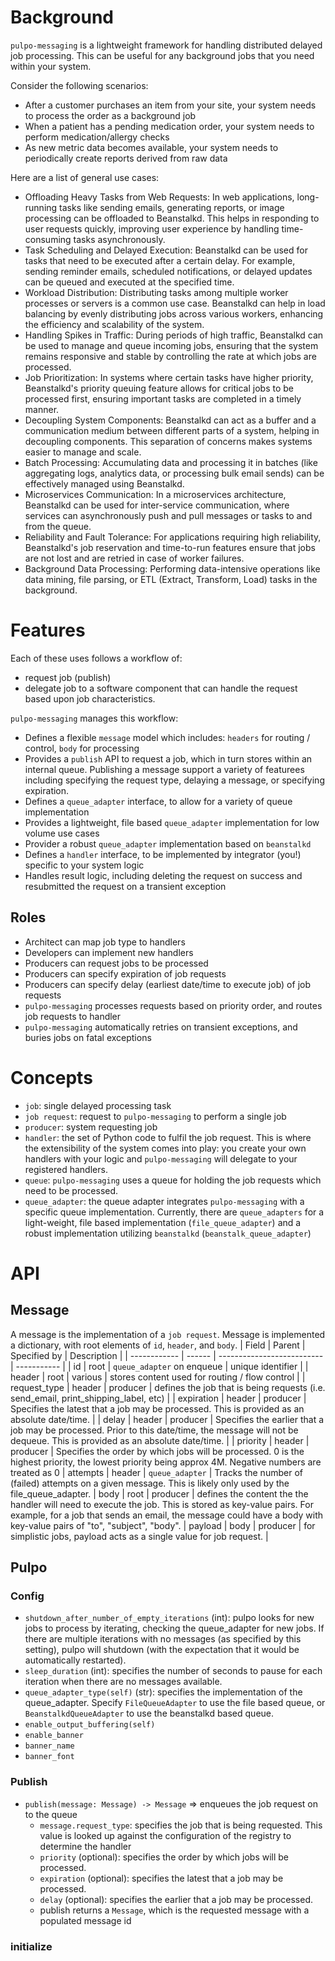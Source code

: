 # Background

`pulpo-messaging` is a lightweight framework for handling distributed delayed job processing. This can be useful for any background jobs that you need within your system.

Consider the following scenarios:
* After a customer purchases an item from your site, your system needs to process the order as a background job
* When a patient has a pending medication order, your system needs to perform medication/allergy checks
* As new metric data becomes available, your system needs to periodically create reports derived from raw data

Here are a list of general use cases:
* Offloading Heavy Tasks from Web Requests: In web applications, long-running tasks like sending emails, generating reports, or image processing can be offloaded to Beanstalkd. This helps in responding to user requests quickly, improving user experience by handling time-consuming tasks asynchronously.
* Task Scheduling and Delayed Execution: Beanstalkd can be used for tasks that need to be executed after a certain delay. For example, sending reminder emails, scheduled notifications, or delayed updates can be queued and executed at the specified time.
* Workload Distribution: Distributing tasks among multiple worker processes or servers is a common use case. Beanstalkd can help in load balancing by evenly distributing jobs across various workers, enhancing the efficiency and scalability of the system.
* Handling Spikes in Traffic: During periods of high traffic, Beanstalkd can be used to manage and queue incoming jobs, ensuring that the system remains responsive and stable by controlling the rate at which jobs are processed.
* Job Prioritization: In systems where certain tasks have higher priority, Beanstalkd's priority queuing feature allows for critical jobs to be processed first, ensuring important tasks are completed in a timely manner.
* Decoupling System Components: Beanstalkd can act as a buffer and a communication medium between different parts of a system, helping in decoupling components. This separation of concerns makes systems easier to manage and scale.
* Batch Processing: Accumulating data and processing it in batches (like aggregating logs, analytics data, or processing bulk email sends) can be effectively managed using Beanstalkd.
* Microservices Communication: In a microservices architecture, Beanstalkd can be used for inter-service communication, where services can asynchronously push and pull messages or tasks to and from the queue.
* Reliability and Fault Tolerance: For applications requiring high reliability, Beanstalkd's job reservation and time-to-run features ensure that jobs are not lost and are retried in case of worker failures.
* Background Data Processing: Performing data-intensive operations like data mining, file parsing, or ETL (Extract, Transform, Load) tasks in the background.


# Features
Each of these uses follows a workflow of: 
* request job (publish)
* delegate job to a software component that can handle the request based upon job characteristics. 

`pulpo-messaging` manages this workflow:
* Defines a flexible `message` model which includes: `headers` for routing / control, `body` for processing
* Provides a `publish` API to request a job, which in turn stores within an internal queue.  Publishing a message support a variety of featurees including specifying the request type, delaying a message, or specifying expiration.
* Defines a `queue_adapter` interface, to allow for a variety of queue implementation
* Provides a lightweight, file based `queue_adapter` implementation for low volume use cases
* Provider a robust `queue_adapter` implementation based on `beanstalkd`
* Defines a `handler` interface, to be implemented by integrator (you!) specific to your system logic
* Handles result logic, including deleting the request on success and resubmitted the request on a transient exception

## Roles
* Architect can map job type to handlers
* Developers can implement new handlers
* Producers can request jobs to be processed
* Producers can specify expiration of job requests
* Producers can specify delay (earliest date/time to execute job) of job requests
* `pulpo-messaging` processes requests based on priority order, and routes job requests to handler
* `pulpo-messaging` automatically retries on transient exceptions, and buries jobs on fatal exceptions

# Concepts
* `job`: single delayed processing task
* `job request`: request to `pulpo-messaging` to perform a single job
* `producer`: system requesting job
* `handler`: the set of Python code to fulfil the job request. This is where the extensibility of the system comes into play: you create your own handlers with your logic and `pulpo-messaging` will delegate to your registered handlers.
* `queue`: `pulpo-messaging` uses a queue for holding the job requests which need to be processed.
* `queue_adapter`: the queue adapter integrates `pulpo-messaging` with a specific queue implementation.  Currently, there are `queue_adapters` for a light-weight, file based implementation (`file_queue_adapter`) and a robust implementation utilizing `beanstalkd` (`beanstalk_queue_adapter`)

# API

## Message
A message is the implementation of a `job request`.  Message is implemented a dictionary, with root elements of `id`, `header`, and `body`.
| Field        | Parent | Specified by               | Description |
| ------------ | ------ | -------------------------- | ----------- |
| id           | root   | `queue_adapter` on enqueue | unique identifier |
| header       | root   | various                    | stores content used for routing / flow control |
| request_type | header | producer                   | defines the job that is being requests (i.e. send_email, print_shipping_label, etc) |
| expiration   | header | producer                   | Specifies the latest that a job may be processed. This is provided as an absolute date/time. |
| delay        | header | producer                   | Specifies the earlier that a job may be processed.  Prior to this date/time, the message will not be dequeue. This is provided as an absolute date/time. |
| priority     | header | producer                   | Specifies the order by which jobs will be processed. 0 is the highest priority, the lowest priority being approx 4M. Negative numbers are treated as 0
| attempts     | header | `queue_adapter`            | Tracks the number of (failed) attempts on a given message.  This is likely only used by the file_queue_adapter.
| body         | root   | producer                   | defines the content the the handler will need to execute the job.  This is stored as key-value pairs.  For example, for a job that sends an email, the message could have a body with key-value pairs of "to", "subject", "body". 
| payload      | body   | producer                   | for simplistic jobs, payload acts as a single value for job request.  |

## Pulpo
### Config
* `shutdown_after_number_of_empty_iterations` (int): pulpo looks for new jobs to process by iterating, checking the queue_adapter for new jobs.  If there are multiple iterations with no messages (as specified by this setting), pulpo will shutdown (with the expectation that it would be automatically restarted).
* `sleep_duration` (int): specifies the number of seconds to pause for each iteration when there are no messages available.
* `queue_adapter_type(self)` (str): specifies the implementation of the queue_adapter.  Specify `FileQueueAdapter` to use the file based queue, or `BeanstalkdQueueAdapter` to use the beanstalkd based queue.
* `enable_output_buffering(self)`
* `enable_banner`
* `banner_name`
* `banner_font`

### Publish
* `publish(message: Message) -> Message` => enqueues the job request on to the queue
  * `message.request_type`: specifies the job that is being requested.  This value is looked up against the configuration of the registry to determine the handler
  * `priority` (optional): specifies the order by which jobs will be processed.  
  * `expiration` (optional): specifies the latest that a job may be processed.
  * `delay` (optional): specifies the earlier that a job may be processed.
  * publish returns a `Message`, which is the requested message with a populated message id

### initialize


